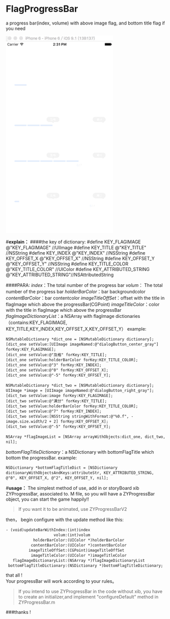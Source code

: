 # FlagProgressBar
a progress bar(index, volume) with above image flag, and bottom title flag if you need


![Alt Text](https://raw.githubusercontent.com/liuzhiyi1992/FlagProgressBar/master/FlagProgressBar/image/display_two.gif)





#**explain：**
####the key of dictionary:
\#define KEY_FLAGIMAGE       @"KEY_FLAGIMAGE"          //UIImage
\#define KEY_TITLE           @"KEY_TITLE"                			//NSString
\#define KEY_INDEX           @"KEY_INDEX"                			//NSString
\#define KEY_OFFSET_X        @"KEY_OFFSET_X"            		//NSString
\#define KEY_OFFSET_Y        @"KEY_OFFSET_Y"             	//NSString
\#define KEY_TITLE_COLOR     @"KEY_TITLE_COLOR"       //UIColor
\#define KEY_ATTRIBUTED_STRING   @"KEY_ATTRIBUTED_STRING"//NSAttributedString

####PARA:
*index*：The total number of the progress bar
*volum*： The total number of the progress bar
*holderBarColor*：bar backgroundcolor
*contentBarColor*：bar contentcolor
*imageTitleOffSet*：offset with the title in flagImage which above the progressBar(CGPoint)
*imageTitleColor*：color with the title in flagImage which above the progressBar
*flagImageDictionaryList*：a NSArray with flagImage dictionaries（contains:KEY_FLAGIMAGE, KEY_TITLE,KEY_INDEX,KEY_OFFSET_X,KEY_OFFSET_Y） example:
```
NSMutableDictionary *dict_one = [NSMutableDictionary dictionary];
[dict_one setValue:[UIImage imageNamed:@"dialogButton_center_gray"] forKey:KEY_FLAGIMAGE];
[dict_one setValue:@"及格" forKey:KEY_TITLE];
[dict_one setValue:holderBarColor forKey:KEY_TITLE_COLOR];
[dict_one setValue:@"3" forKey:KEY_INDEX];
[dict_one setValue:@"0" forKey:KEY_OFFSET_X];
[dict_one setValue:@"-5" forKey:KEY_OFFSET_Y];

NSMutableDictionary *dict_two = [NSMutableDictionary dictionary];
UIImage *image = [UIImage imageNamed:@"dialogButton_right_gray"];
[dict_two setValue:image forKey:KEY_FLAGIMAGE];
[dict_two setValue:@"满分" forKey:KEY_TITLE];
[dict_two setValue:holderBarColor forKey:KEY_TITLE_COLOR];
[dict_two setValue:@"7" forKey:KEY_INDEX];
[dict_two setValue:[NSString stringWithFormat:@"%0.f", -image.size.width/2 + 2] forKey:KEY_OFFSET_X];
[dict_two setValue:@"-5" forKey:KEY_OFFSET_Y];

NSArray *flagImageList = [NSArray arrayWithObjects:dict_one, dict_two, nil];
```

*bottomFlagTitleDictionary*：a NSDictionary with bottomFlagTitle which bottom the progressBar. example:

```
NSDictionary *bottomFlagTitleDict = [NSDictionary dictionaryWithObjectsAndKeys:attributeStr, KEY_ATTRIBUTED_STRING, @"0", KEY_OFFSET_X, @"2", KEY_OFFSET_Y, nil];
```




#**usage：**
The simplest method of use, add in or storyBoard xib ZYProgressBar, associated to. M file, so you will have a ZYProgressBar object, you can start the game happily!!
>If you want it to be animated, use ZYProgressBarV2


then， begin configure with the update method like this:

```
- (void)updateBarWithIndex:(int)index
                     volum:(int)volum
            holderBarColor:(UIColor *)holderBarColor
           contentBarColor:(UIColor *)contentBarColor
          imageTitleOffSet:(CGPoint)imageTitleOffSet
           imageTitleColor:(UIColor *)imageTitleColor
   flagImageDictionaryList:(NSArray *)flagImageDictionaryList
 bottomFlagTitleDictionary:(NSDictionary *)bottomFlagTitleDictionary;
```

that all !  
Your progressBar will work according to your rules。
> If you intend to use ZYProgressBar in the code without xib, you have to create an initializer,and implement "configureDefault" method in ZYProgressBar.m

###thanks ! 